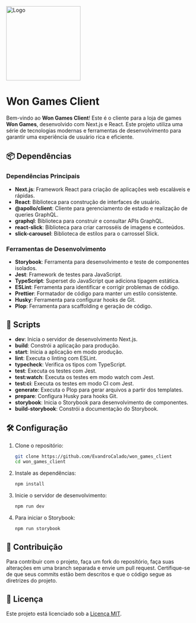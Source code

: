 <img src="logo.svg" alt="Logo" width="200"/>

# Won Games Client

Bem-vindo ao **Won Games Client**! Este é o cliente para a loja de games **Won Games**, desenvolvido com Next.js e React. Este projeto utiliza uma série de tecnologias modernas e ferramentas de desenvolvimento para garantir uma experiência de usuário rica e eficiente.

## 📦 Dependências

### Dependências Principais

- **Next.js**: Framework React para criação de aplicações web escaláveis e rápidas.
- **React**: Biblioteca para construção de interfaces de usuário.
- **@apollo/client**: Cliente para gerenciamento de estado e realização de queries GraphQL.
- **graphql**: Biblioteca para construir e consultar APIs GraphQL.
- **react-slick**: Biblioteca para criar carrosséis de imagens e conteúdos.
- **slick-carousel**: Biblioteca de estilos para o carrossel Slick.

### Ferramentas de Desenvolvimento

- **Storybook**: Ferramenta para desenvolvimento e teste de componentes isolados.
- **Jest**: Framework de testes para JavaScript.
- **TypeScript**: Superset do JavaScript que adiciona tipagem estática.
- **ESLint**: Ferramenta para identificar e corrigir problemas de código.
- **Prettier**: Formatador de código para manter um estilo consistente.
- **Husky**: Ferramenta para configurar hooks de Git.
- **Plop**: Ferramenta para scaffolding e geração de código.

## 🚀 Scripts

- **dev**: Inicia o servidor de desenvolvimento Next.js.
- **build**: Constrói a aplicação para produção.
- **start**: Inicia a aplicação em modo produção.
- **lint**: Executa o linting com ESLint.
- **typecheck**: Verifica os tipos com TypeScript.
- **test**: Executa os testes com Jest.
- **test:watch**: Executa os testes em modo watch com Jest.
- **test:ci**: Executa os testes em modo CI com Jest.
- **generate**: Executa o Plop para gerar arquivos a partir dos templates.
- **prepare**: Configura Husky para hooks Git.
- **storybook**: Inicia o Storybook para desenvolvimento de componentes.
- **build-storybook**: Constrói a documentação do Storybook.

## 🛠️ Configuração

1. Clone o repositório:

   ```bash
   git clone https://github.com/EvandroCalado/won_games_client
   cd won_games_client
   ```

2. Instale as dependências:

   ```bash
   npm install
   ```

3. Inicie o servidor de desenvolvimento:

   ```bash
   npm run dev
   ```

4. Para iniciar o Storybook:

   ```bash
   npm run storybook
   ```

## 📄 Contribuição

Para contribuir com o projeto, faça um fork do repositório, faça suas alterações em uma branch separada e envie um pull request. Certifique-se de que seus commits estão bem descritos e que o código segue as diretrizes do projeto.

## 📜 Licença

Este projeto está licenciado sob a [Licença MIT](LICENSE).
